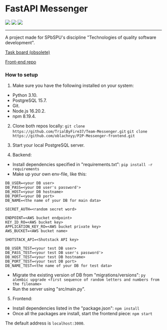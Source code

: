 # FastAPI Messenger
![](https://img.shields.io/github/stars/TrialByFire37/FastAPI-Messenger) ![](https://img.shields.io/github/forks/TrialByFire37/FastAPI-Messenger) ![](https://img.shields.io/github/issues/TrialByFire37/FastAPI-Messenger)

------------
A project made for SPbSPU's discipline "Technologies of quality software development".

[Task board (obsolete)](https://ru.yougile.com/team/5266086dd05f/Messenger)

[Front-end repo](https://github.com/oblachnyy/P2P-Messenger-frontend)

### How to setup
1. Make sure you have the following installed on your system:
 * Python 3.10.
 * PostgreSQL 15.7.
 * Git.
 * Node.js 16.20.2.
 * npm 8.19.4.

2. Clone both repos locally:
`git clone https://github.com/TrialByFire37/Team-Messenger.git`
`git clone https://github.com/oblachnyy/P2P-Messenger-frontend.git`

4. Start your local PostgreSQL server.

5. Backend:
 * Install dependencies specified in "requirements.txt":
`pip install -r requirements`
 * Make up your own env-file, like this:

 ```
 DB_USER=<your DB user>
 DB_PASS=<your DB user's password'>
 DB_HOST=<your DB hostname>
 DB_PORT=<your DB port>
 DB_NAME=<the name of your DB for main data>
 
 SECRET_AUTH=<random secret word>

 ENDPOINT=<AWS bucket endpoint>
 KEY_ID_RO=<AWS bucket key>
 APPLICATION_KEY_RO=<AWS bucket private key>
 AWS_BUCKET=<AWS bucket name>
 
 SHOTSTACK_API=<Shotstack API key>
 
 DB_USER_TEST=<your test DB user>
 DB_PASS_TEST=<your test DB user's password'>
 DB_HOST_TEST=<your test DB hostname>
 DB_PORT_TEST=<your test DB port>
 DB_NAME_TEST=<the name of your DB for test data>
 ```
 * Migrate the existing version of DB from "migrations/versions":
`py alembic upgrade <first sequence of random letters and numbers from the filename>`
 * Run the server using "src/main.py".

5. Frontend:
 * Install dependencies listed in the "package.json":
 `npm install`
 * Once all the packages are install, start the frontend piece:
 `npm start`

The default address is `localhost:3000`.
